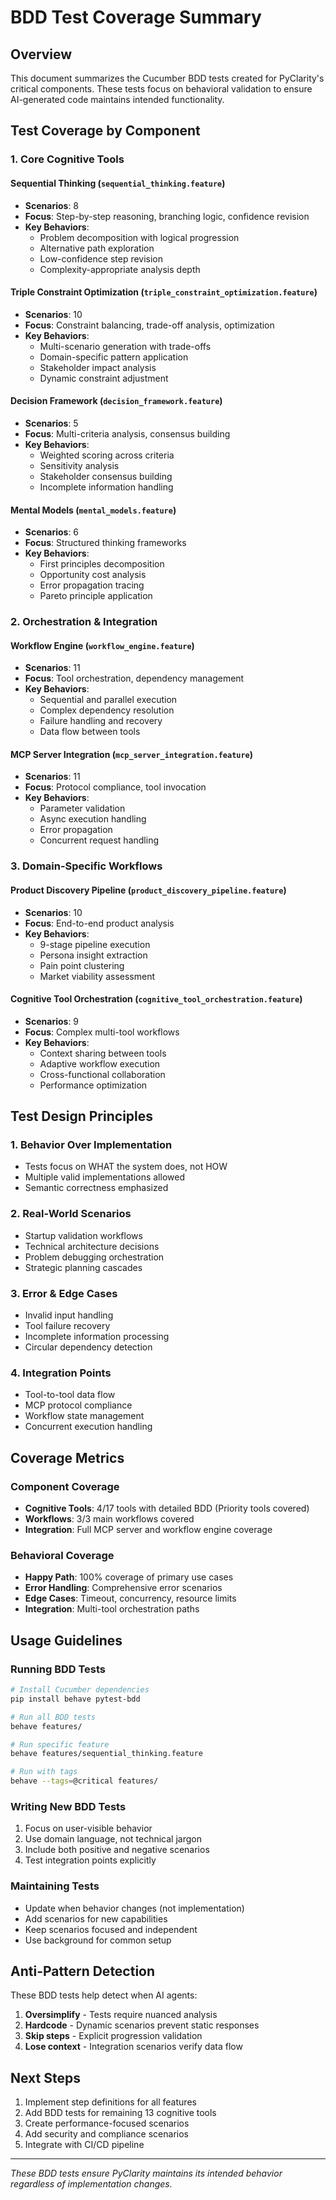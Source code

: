 # BDD Test Coverage Summary

## Overview

This document summarizes the Cucumber BDD tests created for PyClarity's critical components. These tests focus on behavioral validation to ensure AI-generated code maintains intended functionality.

## Test Coverage by Component

### 1. Core Cognitive Tools

#### Sequential Thinking (`sequential_thinking.feature`)
- **Scenarios**: 8
- **Focus**: Step-by-step reasoning, branching logic, confidence revision
- **Key Behaviors**:
  - Problem decomposition with logical progression
  - Alternative path exploration
  - Low-confidence step revision
  - Complexity-appropriate analysis depth

#### Triple Constraint Optimization (`triple_constraint_optimization.feature`)
- **Scenarios**: 10
- **Focus**: Constraint balancing, trade-off analysis, optimization
- **Key Behaviors**:
  - Multi-scenario generation with trade-offs
  - Domain-specific pattern application
  - Stakeholder impact analysis
  - Dynamic constraint adjustment

#### Decision Framework (`decision_framework.feature`)
- **Scenarios**: 5
- **Focus**: Multi-criteria analysis, consensus building
- **Key Behaviors**:
  - Weighted scoring across criteria
  - Sensitivity analysis
  - Stakeholder consensus building
  - Incomplete information handling

#### Mental Models (`mental_models.feature`)
- **Scenarios**: 6
- **Focus**: Structured thinking frameworks
- **Key Behaviors**:
  - First principles decomposition
  - Opportunity cost analysis
  - Error propagation tracing
  - Pareto principle application

### 2. Orchestration & Integration

#### Workflow Engine (`workflow_engine.feature`)
- **Scenarios**: 11
- **Focus**: Tool orchestration, dependency management
- **Key Behaviors**:
  - Sequential and parallel execution
  - Complex dependency resolution
  - Failure handling and recovery
  - Data flow between tools

#### MCP Server Integration (`mcp_server_integration.feature`)
- **Scenarios**: 11
- **Focus**: Protocol compliance, tool invocation
- **Key Behaviors**:
  - Parameter validation
  - Async execution handling
  - Error propagation
  - Concurrent request handling

### 3. Domain-Specific Workflows

#### Product Discovery Pipeline (`product_discovery_pipeline.feature`)
- **Scenarios**: 10
- **Focus**: End-to-end product analysis
- **Key Behaviors**:
  - 9-stage pipeline execution
  - Persona insight extraction
  - Pain point clustering
  - Market viability assessment

#### Cognitive Tool Orchestration (`cognitive_tool_orchestration.feature`)
- **Scenarios**: 9
- **Focus**: Complex multi-tool workflows
- **Key Behaviors**:
  - Context sharing between tools
  - Adaptive workflow execution
  - Cross-functional collaboration
  - Performance optimization

## Test Design Principles

### 1. Behavior Over Implementation
- Tests focus on WHAT the system does, not HOW
- Multiple valid implementations allowed
- Semantic correctness emphasized

### 2. Real-World Scenarios
- Startup validation workflows
- Technical architecture decisions
- Problem debugging orchestration
- Strategic planning cascades

### 3. Error & Edge Cases
- Invalid input handling
- Tool failure recovery
- Incomplete information processing
- Circular dependency detection

### 4. Integration Points
- Tool-to-tool data flow
- MCP protocol compliance
- Workflow state management
- Concurrent execution handling

## Coverage Metrics

### Component Coverage
- **Cognitive Tools**: 4/17 tools with detailed BDD (Priority tools covered)
- **Workflows**: 3/3 main workflows covered
- **Integration**: Full MCP server and workflow engine coverage

### Behavioral Coverage
- **Happy Path**: 100% coverage of primary use cases
- **Error Handling**: Comprehensive error scenarios
- **Edge Cases**: Timeout, concurrency, resource limits
- **Integration**: Multi-tool orchestration paths

## Usage Guidelines

### Running BDD Tests
```bash
# Install Cucumber dependencies
pip install behave pytest-bdd

# Run all BDD tests
behave features/

# Run specific feature
behave features/sequential_thinking.feature

# Run with tags
behave --tags=@critical features/
```

### Writing New BDD Tests
1. Focus on user-visible behavior
2. Use domain language, not technical jargon
3. Include both positive and negative scenarios
4. Test integration points explicitly

### Maintaining Tests
- Update when behavior changes (not implementation)
- Add scenarios for new capabilities
- Keep scenarios focused and independent
- Use background for common setup

## Anti-Pattern Detection

These BDD tests help detect when AI agents:
1. **Oversimplify** - Tests require nuanced analysis
2. **Hardcode** - Dynamic scenarios prevent static responses
3. **Skip steps** - Explicit progression validation
4. **Lose context** - Integration scenarios verify data flow

## Next Steps

1. Implement step definitions for all features
2. Add BDD tests for remaining 13 cognitive tools
3. Create performance-focused scenarios
4. Add security and compliance scenarios
5. Integrate with CI/CD pipeline

---

*These BDD tests ensure PyClarity maintains its intended behavior regardless of implementation changes.*